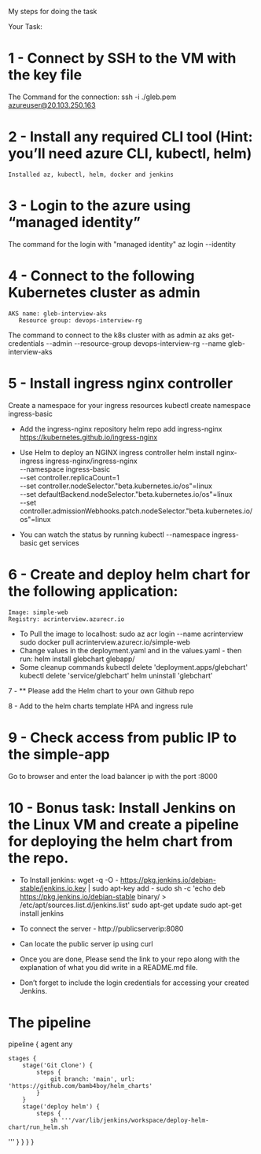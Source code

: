 My steps for doing the task



Your Task:
# 1 - Connect by SSH to the VM with the key file
The Command for the connection:
	ssh -i ./gleb.pem azureuser@20.103.250.163


# 2 - Install any required CLI tool (Hint: you’ll need azure CLI, kubectl, helm)
    Installed az, kubectl, helm, docker and jenkins
    

# 3 - Login to the azure using “managed identity”
The command for the login with "managed identity"
az login --identity


# 4 - Connect to the following Kubernetes cluster as admin
	AKS name: gleb-interview-aks
       Resource group: devops-interview-rg
The command to connect to the k8s cluster with as admin
az aks get-credentials --admin --resource-group devops-interview-rg --name gleb-interview-aks


# 5 - Install ingress nginx controller
Create a namespace for your ingress resources
kubectl create namespace ingress-basic

- Add the ingress-nginx repository
helm repo add ingress-nginx https://kubernetes.github.io/ingress-nginx

- Use Helm to deploy an NGINX ingress controller
helm install nginx-ingress ingress-nginx/ingress-nginx \
    --namespace ingress-basic \
    --set controller.replicaCount=1 \
    --set controller.nodeSelector."beta\.kubernetes\.io/os"=linux \
    --set defaultBackend.nodeSelector."beta\.kubernetes\.io/os"=linux \
    --set controller.admissionWebhooks.patch.nodeSelector."beta\.kubernetes\.io/os"=linux
- You can watch the status by running
kubectl --namespace ingress-basic get services


# 6 - Create and deploy helm chart for the following application:
    Image: simple-web
    Registry: acrinterview.azurecr.io   
- To Pull the image to localhost:
sudo az acr login --name acrinterview
sudo docker pull acrinterview.azurecr.io/simple-web
- Change values in the deployment.yaml and in the values.yaml - then run:
helm install glebchart glebapp/
- Some cleanup commands
kubectl delete 'deployment.apps/glebchart'
kubectl delete 'service/glebchart'
helm uninstall 'glebchart'


 7 - ** Please add the Helm chart to your own Github repo

 8 - Add to the helm charts template HPA and ingress rule

 # 9 - Check access from public IP to the simple-app
 Go to browser and enter the load balancer ip with the port :8000

 # 10 - Bonus task: Install Jenkins on the Linux VM and create a pipeline for deploying the helm chart from the repo.
 - To Install jenkins:
    wget -q -O - https://pkg.jenkins.io/debian-stable/jenkins.io.key | sudo apt-key add -
    sudo sh -c 'echo deb https://pkg.jenkins.io/debian-stable binary/ > \
        /etc/apt/sources.list.d/jenkins.list'
    sudo apt-get update
    sudo apt-get install jenkins
 - To connect the server - http://publicserverip:8080
 - Can locate the public server ip using curl

 - Once you are done, Please send the link to your repo along with the explanation of what you did write in a README.md file.
 - Don’t forget to include the login credentials for accessing your created Jenkins.
 # The pipeline
    
pipeline {
    agent any

    stages {
        stage('Git Clone') {
            steps {
                git branch: 'main', url: 'https://github.com/bamb4boy/helm_charts'
            }
        }
        stage('deploy helm') {
            steps {
                sh '''/var/lib/jenkins/workspace/deploy-helm-chart/run_helm.sh
'''
            }
        }
    }
}

